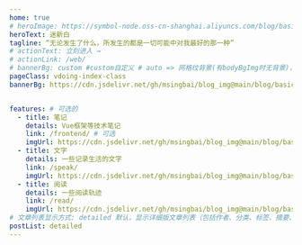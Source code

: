```yaml
---
home: true
# heroImage: https://symbol-node.oss-cn-shanghai.aliyuncs.com/blog/basic/background.jpg
heroText: 迷新白
tagline: “无论发生了什么，所发生的都是一切可能中对我最好的那一种”
# actionText: 立刻进入 →
# actionLink: /web/
# bannerBg: custom #custom自定义 # auto => 网格纹背景(有bodyBgImg时无背景)，默认 | none => 无 | '大图地址' | background: 自定义背景样式       提示：如发现文本颜色不适应你的背景时可以到palette.styl修改$bannerTextColor变量
pageClass: vdoing-index-class
bannerBg: https://cdn.jsdelivr.net/gh/msingbai/blog_img@main/blog/basic/TheGleaners.jpg


features: # 可选的
  - title: 笔记
    details: Vue框架等技术笔记
    link: /frontend/ # 可选
    imgUrl: https://cdn.jsdelivr.net/gh/msingbai/blog_img@main/blog/basic/stickers.png
  - title: 文字
    details: 一些记录生活的文字
    link: /speak/
    imgUrl: https://cdn.jsdelivr.net/gh/msingbai/blog_img@main/blog/basic/speak.png
  - title: 阅读
    details: 一些阅读轨迹
    link: /read/
    imgUrl: https://cdn.jsdelivr.net/gh/msingbai/blog_img@main/blog/basic/reading.png
# 文章列表显示方式: detailed 默认，显示详细版文章列表（包括作者、分类、标签、摘要、分页等）| simple => 显示简约版文章列表（仅标题和日期）| none 不显示文章列表
postList: detailed
---
```


<!-- 小熊猫 -->
<!-- <img src="/img/panda-waving.png" class="panda no-zoom" style="width: 130px;height: 115px;opacity: 0.8;margin-bottom: -4px;padding-bottom:0;position: fixed;bottom: 0;left: 0.5rem;z-index: 1;"> -->

<ClientOnly>
  <IndexBigImg />
</ClientOnly>
<WebInfo />